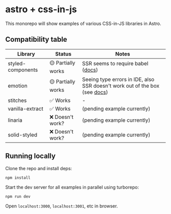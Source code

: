 # astro + css-in-js

This monorepo will show examples of various CSS-in-JS libraries in Astro.

## Compatibility table

| Library           | Status             | Notes                                                                                                               |
| ----------------- | ------------------ | ------------------------------------------------------------------------------------------------------------------- |
| styled-components | 🟡 Partially works | SSR seems to require babel ([docs](https://styled-components.com/docs/advanced#server-side-rendering))              |
| emotion           | 🟡 Partially works | Seeing type errors in IDE, also SSR doesn't work out of the box (see [docs](https://emotion.sh/docs/ssr#on-server)) |
| stitches          | ✅ Works           | -                                                                                                                   |
| vanilla-extract   | ✅ Works           | (pending example currently)                                                                                         |
| linaria           | ❌ Doesn't work?   | (pending example currently)                                                                                         |
| solid-styled      | ❌ Doesn't work?   | (pending example currently)                                                                                         |

## Running locally

Clone the repo and install deps:

```
npm install
```

Start the dev server for all examples in parallel using turborepo:

```
npm run dev
```

Open `localhost:3000`, `localhost:3001`, etc in browser.
